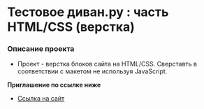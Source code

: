 # Тестовое диван.ру : часть HTML/CSS (верстка)

### Описание проекта

* Проект - верстка блоков сайта на HTML/CSS. Сверставть в соответствии с макетом не используя JavaScript.

**Приглашение по ссылке ниже**
* [Ссылка на сайт](https://alex-bon-9.github.io/divan-ru/index.html)

